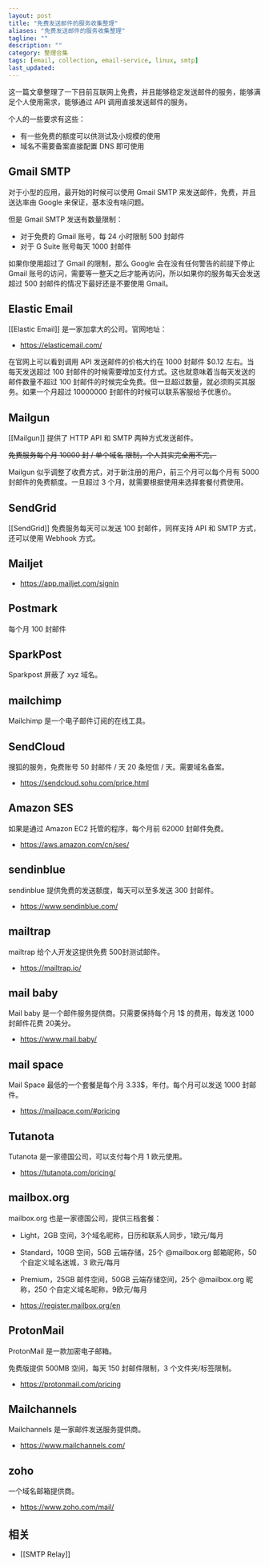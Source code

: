 ```yaml
---
layout: post
title: "免费发送邮件的服务收集整理"
aliases: "免费发送邮件的服务收集整理"
tagline: ""
description: ""
category: 整理合集
tags: [email, collection, email-service, linux, smtp]
last_updated:
---
```


这一篇文章整理了一下目前互联网上免费，并且能够稳定发送邮件的服务，能够满足个人使用需求，能够通过 API 调用直接发送邮件的服务。

个人的一些要求有这些：

- 有一些免费的额度可以供测试及小规模的使用
- 域名不需要备案直接配置 DNS 即可使用

## Gmail SMTP
对于小型的应用，最开始的时候可以使用 Gmail SMTP 来发送邮件，免费，并且送达率由 Google 来保证，基本没有啥问题。

但是 Gmail SMTP 发送有数量限制：

- 对于免费的 Gmail 账号，每 24 小时限制 500 封邮件
- 对于 G Suite 账号每天 1000 封邮件

如果你使用超过了 Gmail 的限制，那么 Google 会在没有任何警告的前提下停止 Gmail 账号的访问，需要等一整天之后才能再访问，所以如果你的服务每天会发送超过 500 封邮件的情况下最好还是不要使用 Gmail。

## Elastic Email
[[Elastic Email]] 是一家加拿大的公司。官网地址：

- <https://elasticemail.com/>

在官网上可以看到调用 API 发送邮件的价格大约在 1000 封邮件 $0.12 左右。当每天发送超过 100 封邮件的时候需要增加支付方式。这也就意味着当每天发送的邮件数量不超过 100 封邮件的时候完全免费。但一旦超过数量，就必须购买其服务。如果一个月超过 10000000 封邮件的时候可以联系客服给予优惠价。


## Mailgun
[[Mailgun]] 提供了 HTTP API 和 SMTP 两种方式发送邮件。

~~免费服务每个月 10000 封 / 单个域名 限制，个人其实完全用不完。~~

Mailgun 似乎调整了收费方式，对于新注册的用户，前三个月可以每个月有 5000 封邮件的免费额度。一旦超过 3 个月，就需要根据使用来选择套餐付费使用。

## SendGrid

[[SendGrid]] 免费服务每天可以发送 100 封邮件，同样支持 API 和 SMTP 方式，还可以使用 Webhook 方式。

## Mailjet


- <https://app.mailjet.com/signin>


## Postmark
每个月 100 封邮件


## SparkPost

Sparkpost 屏蔽了 xyz 域名。


## mailchimp
Mailchimp 是一个电子邮件订阅的在线工具。


## SendCloud
搜狐的服务，免费账号 50 封邮件 / 天 20 条短信 / 天。需要域名备案。

- https://sendcloud.sohu.com/price.html

## Amazon SES
如果是通过 Amazon EC2 托管的程序，每个月前 62000 封邮件免费。

- <https://aws.amazon.com/cn/ses/>

## sendinblue
sendinblue 提供免费的发送额度，每天可以至多发送 300 封邮件。

- <https://www.sendinblue.com/>

## mailtrap
mailtrap 给个人开发这提供免费 500封测试邮件。


- <https://mailtrap.io/>


## mail baby
Mail baby 是一个邮件服务提供商。只需要保持每个月 1$ 的费用，每发送 1000 封邮件花费 20美分。

- <https://www.mail.baby/>

## mail space
Mail Space 最低的一个套餐是每个月 3.33$，年付。每个月可以发送 1000 封邮件。


- <https://mailpace.com/#pricing>

## Tutanota
Tutanota 是一家德国公司，可以支付每个月 1 欧元使用。

- <https://tutanota.com/pricing/>


## mailbox.org
mailbox.org 也是一家德国公司，提供三档套餐：

- Light，2GB 空间，3个域名昵称，日历和联系人同步，1欧元/每月
- Standard，10GB 空间，5GB 云端存储，25个 @mailbox.org 邮箱昵称，50 个自定义域名迷城，3 欧元/每月
- Premium，25GB 邮件空间，50GB 云端存储空间，25个 @mailbox.org 昵称，250 个自定义域名昵称，9欧元/每月

- <https://register.mailbox.org/en>


## ProtonMail
ProtonMail 是一款加密电子邮箱。

免费版提供 500MB 空间，每天 150 封邮件限制，3 个文件夹/标签限制。


- <https://protonmail.com/pricing>


## Mailchannels
Mailchannels 是一家邮件发送服务提供商。

- <https://www.mailchannels.com/>

## zoho
一个域名邮箱提供商。

- <https://www.zoho.com/mail/>


## 相关

- [[SMTP Relay]]